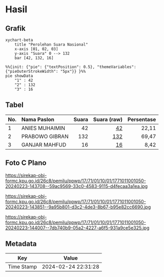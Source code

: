 # Hasil

## Grafik

```mermaid
xychart-beta
    title "Perolehan Suara Nasional"
    x-axis [01, 02, 03]
    y-axis "Suara" 0 --> 132
    bar [42, 132, 16]
```

```mermaid
%%{init: {"pie": {"textPosition": 0.5}, "themeVariables": {"pieOuterStrokeWidth": "5px"}} }%%
pie showData
    "1" : 42
    "2" : 132
    "3" : 16
```

## Tabel

| No. | Nama Paslon    | Suara | Suara (raw) | Persentase |
|:--- |:-------------- | -----:| -----------:| ----------:|
| 1   | ANIES MUHAIMIN | 42    | [42][p-1]   | 22,11      |
| 2   | PRABOWO GIBRAN | 132   | [132][p-2]  | 69,47      |
| 3   | GANJAR MAHFUD  | 16    | [16][p-3]   | 8,42       |


[p-1]: https://github.com/gigit-pemilu/pemilu-2024/blob/main/pilpres/hitung-suara/sub/17-bengkulu/sub/71-kota-bengkulu/sub/01-selebar/sub/1001-pagar-dewa/sub/050-tps/sub/paslon-1.txt
[p-2]: https://github.com/gigit-pemilu/pemilu-2024/blob/main/pilpres/hitung-suara/sub/17-bengkulu/sub/71-kota-bengkulu/sub/01-selebar/sub/1001-pagar-dewa/sub/050-tps/sub/paslon-2.txt
[p-3]: https://github.com/gigit-pemilu/pemilu-2024/blob/main/pilpres/hitung-suara/sub/17-bengkulu/sub/71-kota-bengkulu/sub/01-selebar/sub/1001-pagar-dewa/sub/050-tps/sub/paslon-3.txt

## Foto C Plano

https://sirekap-obj-formc.kpu.go.id/26c8/pemilu/ppwp/17/71/01/10/01/1771011001050-20240223-143708--59ac9569-33c0-4583-9115-d4fecaa3a1ea.jpg

https://sirekap-obj-formc.kpu.go.id/26c8/pemilu/ppwp/17/71/01/10/01/1771011001050-20240223-143851--9a95b801-d3c2-4de3-8b67-b95e82cc6690.jpg

https://sirekap-obj-formc.kpu.go.id/26c8/pemilu/ppwp/17/71/01/10/01/1771011001050-20240223-144007--7db740b9-05a2-4227-a6f5-931a9ce5e325.jpg


## Metadata

| Key        | Value               |
| ---------- | ------------------- |
| Time Stamp | 2024-02-24 22:31:28 |



